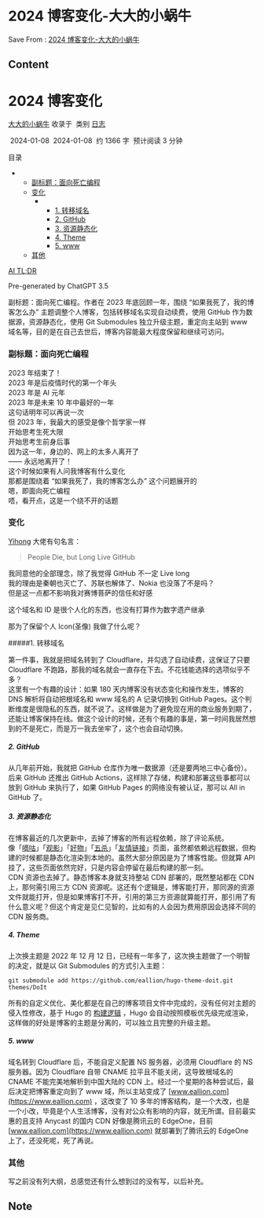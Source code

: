# 2024 博客变化-大大的小蜗牛
Save From : [2024 博客变化-大大的小蜗牛](https://www.eallion.com/2024-blog-refactor/) 

## Content
2024 博客变化
=========

[大大的小蜗牛](https://www.eallion.com/authors/eallion) 收录于  类别 [日志](/categories/%E6%97%A5%E5%BF%97/)

 2024-01-08  2024-01-08  约 1366 字  预计阅读 3 分钟 

目录

*   *   [副标题：面向死亡编程](#副标题面向死亡编程)
    *   [变化](#变化)
        *   *   [1\. 转移域名](#1-转移域名)
            *   [2\. GitHub](#2-github)
            *   [3\. 资源静态化](#3-资源静态化)
            *   [4\. Theme](#4-theme)
            *   [5\. www](#5-www)
    *   [其他](#其他)

[AI TL;DR](https://www.eallion.com/ai-summary/)

Pre-generated by ChatGPT 3.5

副标题：面向死亡编程。作者在 2023 年底回顾一年，围绕 “如果我死了，我的博客怎么办” 主题调整个人博客，包括转移域名实现自动续费，使用 GitHub 作为数据源，资源静态化，使用 Git Submodules 独立升级主题，重定向主站到 www 域名等，目的是在自己去世后，博客内容能最大程度保留和继续可访问。

### 副标题：面向死亡编程

2023 年结束了！  
2023 年是后疫情时代的第一个年头  
2023 年是 AI 元年  
2023 年是未来 10 年中最好的一年  
这句话明年可以再说一次  
但 2023 年，我最大的感受是像个哲学家一样  
开始思考生死大限  
开始思考生前身后事  
因为这一年，身边的、网上的太多人离开了  
—— 永远地离开了！  
这个时候如果有人问我博客有什么变化  
那都是围绕着 “如果我死了，我的博客怎么办” 这个问题展开的  
嗯，即面向死亡编程  
唔，看开点，这是一个绕不开的话题

### 变化

[Yihong](https://github.com/yihong0618/gitblog) 大佬有句名言：

> People Die, but Long Live GitHub

我同意他的全部理念，除了我觉得 GitHub 不一定 Live long  
我的理由是秦朝也灭亡了、苏联也解体了、Nokia 也没落了不是吗？  
但是这一点都不影响我对赛博菩萨的信任和好感

这个域名和 ID 是很个人化的东西，也没有打算作为数字遗产继承

那为了保留个人 Icon(圣像) 我做了什么呢？

#####1\. 转移域名

第一件事，我就是把域名转到了 Cloudflare，并勾选了自动续费，这保证了只要 Cloudflare 不跑路，那我的域名就会一直存在下去。不花钱能选择的选项似乎不多？  
这里有一个有趣的设计：如果 180 天内博客没有状态变化和操作发生，博客的 DNS 解析将自动把根域名和 www 域名的 A 记录切换到 GitHub Pages。这个判断维度是很隐私的东西，就不说了。这样做是为了避免现在用的商业服务到期了，还能让博客保持在线。做这个设计的时候，还有个有趣的事是，第一时间我居然想到的不是死亡，而是万一我去坐牢了，这个也会自动切换。

##### 2\. GitHub

从几年前开始，我就把 GitHub 仓库作为唯一数据源（还是要两地三中心备份）。后来 GitHub 还推出 GitHub Actions，这样除了存储，构建和部署这些事都可以放到 GitHub 来执行了，如果 GitHub Pages 的网络没有被认证，那可以 All in GitHub 了。

##### 3\. 资源静态化

在博客最近的几次更新中，去掉了博客的所有远程依赖，除了评论系统。  
像「[嘀咕](https://www.eallion.com/toot/)」「[观影](https://www.eallion.com/movie/)」「[好物](https://www.eallion.com/goods/)」「[五杀](https://www.eallion.com/penta/)」「[友情链接](https://www.eallion.com/links/)」页面，虽然都依赖远程数据，但构建的时候都是静态化渲染到本地的。虽然大部分原因是为了博客性能。但就算 API 挂了，这些页面依然完好，只是内容会停留在最后构建的那一刻。  
CDN 资源也去掉了。静态博客本身就支持整站 CDN 部署的，既然整站都在 CDN 上，那何需引用三方 CDN 资源呢。这还有个逻辑是，博客能打开，那同源的资源文件就能打开，但是如果博客打不开，引用的第三方资源就算能打开，那引用了有什么意义呢？但这个肯定是见仁见智的，比如有的人会因为费用原因会选择不同的 CDN 服务商。

##### 4\. Theme

上次换主题是 2022 年 12 月 12 日，已经有一年多了，这次换主题做了一个明智的决定，就是以 Git Submodules 的方式引入主题：

```
git submodule add https://github.com/eallion/hugo-theme-doit.git themes/DoIt 
```

所有的自定义优化、美化都是在自己的博客项目文件中完成的，没有任何对主题的侵入性修改，基于 Hugo 的 [构建逻辑](https://gohugo.io/templates/lookup-order/) ，Hugo 会自动按照模板优先级完成渲染，这样做的好处是博客的主题是分离的，可以独立且完整的升级主题。

##### 5\. www

域名转到 Cloudflare 后，不能自定义配置 NS 服务器，必须用 Cloudflare 的 NS 服务器。因为 Cloudflare 自带 CNAME 拉平且不能关闭，这导致根域名的 CNAME 不能完美地解析到中国大陆的 CDN 上。经过一个星期的各种尝试后，最后决定把博客重定向到了 www 域，所以主站变成了 [www.eallion.com](https://www.eallion.com) ，这改变了 10 多年的博客结构，是一个大改，也是一个小改，毕竟是个人生活博客，没有对公众有影响的内容，就无所谓。目前最实惠的且支持 Anycast 的国内 CDN 好像是腾讯云的 EdgeOne，目前 [www.eallion.com](https://www.eallion.com) 就部署到了腾讯云的 EdgeOne 上了，还没死呢，死了再说。

### 其他

写之前没有列大纲，总感觉还有什么想到过的没有写，以后补充。
## Note